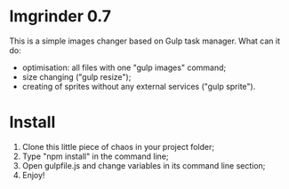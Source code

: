 # Imgrinder 0.7
This is a simple images changer based on Gulp task manager.
What can it do:
- optimisation: all files with one "gulp images" command;
- size changing ("gulp resize");
- creating of sprites without any external services ("gulp sprite").

# Install

1. Clone this little piece of chaos in your project folder;
2. Type "npm install" in the command line;
3. Open gulpfile.js and change variables in its command line section;
4. Enjoy!
